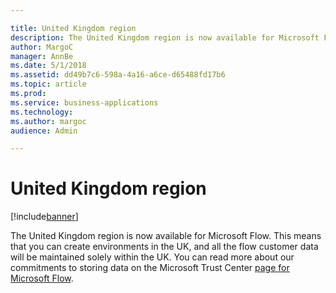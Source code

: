 ```yaml
---

title: United Kingdom region
description: The United Kingdom region is now available for Microsoft Flow.
author: MargoC
manager: AnnBe
ms.date: 5/1/2018
ms.assetid: dd49b7c6-598a-4a16-a6ce-d65488fd17b6
ms.topic: article
ms.prod: 
ms.service: business-applications
ms.technology: 
ms.author: margoc
audience: Admin

---
```

#  United Kingdom region




[!include[banner](../../../includes/banner.md)]

The United Kingdom region is now available for Microsoft Flow. This means that
you can create environments in the UK, and all the flow customer data will be
maintained solely within the UK. You can read more about our commitments to
storing data on the Microsoft Trust Center [page for Microsoft
Flow](https://www.microsoft.com/en-us/TrustCenter/CloudServices/business-application-platform/data-location).
